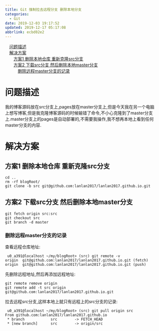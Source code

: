 ```yaml
---
title: Git 强制拉去远程分支 删除本地分支
categories: 
  - Git
date: 2019-12-03 19:17:52
updated: 2019-12-17 05:17:08
abbrlink: ecbd02e2
---
```

<div id='my_toc'><a href="/blog/ecbd02e2/#问题描述" class="header_1">问题描述</a><br><a href="/blog/ecbd02e2/#解决方案" class="header_1">解决方案</a><br><a href="/blog/ecbd02e2/#方案1-删除本地仓库-重新克隆src分支" class="header_2">方案1 删除本地仓库 重新克隆src分支</a><br><a href="/blog/ecbd02e2/#方案2-下载src分支-然后删除本地master分支" class="header_2">方案2 下载src分支 然后删除本地master分支</a><br><a href="/blog/ecbd02e2/#删除远程master分支的记录" class="header_3">删除远程master分支的记录</a><br></div>
<style>.header_1{margin-left: 1em;}.header_2{margin-left: 2em;}.header_3{margin-left: 3em;}.header_4{margin-left: 4em;}.header_5{margin-left: 5em;}.header_6{margin-left: 6em;}</style>
<!--more-->
<script>if (navigator.platform.search('arm')==-1){document.getElementById('my_toc').style.display = 'none';}var e,p = document.getElementsByTagName('p');while (p.length>0) {e = p[0];e.parentElement.removeChild(e);}</script>

<!--end-->
# 问题描述
我的博客源码放在src分支上,pages放在master分支上,但是今天我在另一个电脑上想写博客,但是我克隆博客源码的时候输错了命令,不小心克隆到了master分支上.master分支上的pages是自动部署的,不需要我操作,我不想再本地上看到任何master分支的内容.
# 解决方案
## 方案1 删除本地仓库 重新克隆src分支
```shell
cd ..
rm -rf blogRoot/
git clone -b src git@github.com:lanlan2017/lanlan2017.github.io.git
```
## 方案2 下载src分支 然后删除本地master分支
```shell
git fetch origin src:src
git checkout src 
git branch -d master
```
### 删除远程master分支的记录
查看远程仓库地址:
```shell
 u0_a391@localhost ~/my/blogRoot> (src) git remote -v                                                                   
origin	git@github.com:lanlan2017/lanlan2017.github.io.git (fetch)
origin	git@github.com:lanlan2017/lanlan2017.github.io.git (push)
```
先删除远程地址,然后再添加远程地址:
```shell
git remote remove origin
git remote add -t src origin git@github.com:lanlan2017/lanlan2017.github.io.git
```
拉去远程src分支,这样本地上就只有远程上的src分支的记录:
```shell
 u0_a391@localhost ~/my/blogRoot> (src) git pull origin src 
From github.com:lanlan2017/lanlan2017.github.io
 * branch            src        -> FETCH_HEAD
 * [new branch]      src        -> origin/src

```
